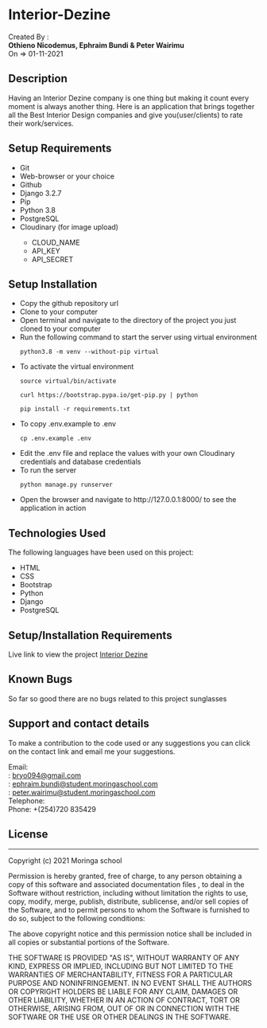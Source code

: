# Interior-Dezine

Created By :<br>
<strong>
Othieno Nicodemus, Ephraim Bundi & Peter Wairimu
</strong> <br>
On => 01-11-2021

## Description

Having an Interior Dezine company is one thing but making it count every moment is always another thing.
Here is an application that brings together all the Best Interior Design companies and give you(user/clients) to rate their work/services.

## Setup Requirements

<ul>

<li>Git</li>
<li>Web-browser or your choice</li>
<li>Github</li>
<li>Django 3.2.7</li>
<li>Pip</li>
<li>Python 3.8</li>
<li>PostgreSQL</li>
<li>Cloudinary (for image upload)</li>

   - CLOUD_NAME<br>
   - API_KEY<br>
   - API_SECRET<br>
  
</ul>

## Setup Installation

<ul>

<li>Copy the github repository url
<li>Clone to your computer
<li>Open terminal and navigate to the directory of the project you just cloned to your computer
<li>Run the following command to start the server using virtual environment

`python3.8 -m venv --without-pip virtual`

<li>To activate the virtual environment

`source virtual/bin/activate`

`curl https://bootstrap.pypa.io/get-pip.py | python`

`pip install -r requirements.txt`

<li>To copy .env.example to .env

`cp .env.example .env`

<li>Edit the .env file and replace the values with your own Cloudinary credentials and database credentials

<li>To run the server

`python manage.py runserver`

<li>Open the browser and navigate to http://127.0.0.1:8000/ to see the application in action

</ul>

## Technologies Used

The following languages have been used on this project:

<ul>
<li> HTML
<li> CSS
<li> Bootstrap
<li> Python
<li> Django
<li> PostgreSQL
</ul>

## Setup/Installation Requirements

Live link to view the project <a href="/">Interior Dezine</a>

## Known Bugs

So far so good there are no bugs related to this project sunglasses

## Support and contact details

To make a contribution to the code used or any suggestions you can click on the contact link and email me your suggestions.

Email:<br>
: bryo094@gmail.com <br>
: ephraim.bundi@student.moringaschool.com <br>
: peter.wairimu@student.moringaschool.com <br>
Telephone:<br>
Phone: +(254)720 835429

## License

<hr>

Copyright (c) 2021 Moringa school

Permission is hereby granted, free of charge, to any person obtaining a copy of this software and associated documentation files , to deal in the Software without restriction, including without limitation the rights to use, copy, modify, merge, publish, distribute, sublicense, and/or sell copies of the Software, and to permit persons to whom the Software is furnished to do so, subject to the following conditions:

The above copyright notice and this permission notice shall be included in all copies or substantial portions of the Software.

THE SOFTWARE IS PROVIDED "AS IS", WITHOUT WARRANTY OF ANY KIND, EXPRESS OR IMPLIED, INCLUDING BUT NOT LIMITED TO THE WARRANTIES OF MERCHANTABILITY, FITNESS FOR A PARTICULAR PURPOSE AND NONINFRINGEMENT. IN NO EVENT SHALL THE AUTHORS OR COPYRIGHT HOLDERS BE LIABLE FOR ANY CLAIM, DAMAGES OR OTHER LIABILITY, WHETHER IN AN ACTION OF CONTRACT, TORT OR OTHERWISE, ARISING FROM, OUT OF OR IN CONNECTION WITH THE SOFTWARE OR THE USE OR OTHER DEALINGS IN THE SOFTWARE.